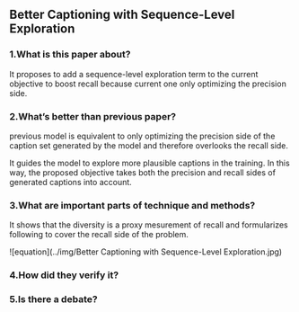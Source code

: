 ## Better Captioning with Sequence-Level Exploration

### 1.What is this paper about?

It proposes to add a sequence-level exploration term to the current objective to boost recall because current one only optimizing the precision side.


### 2.What’s better than previous paper?

previous model is equivalent to only optimizing the precision side of the caption set generated by the model and therefore overlooks the recall side.

It guides the model to explore more plausible captions in the training. In this way, the proposed objective takes both the precision and recall sides of generated captions into account. 

### 3.What are important parts of technique and methods?

It shows that the diversity is a proxy mesurement of recall and  formularizes following to cover
the recall side of the problem.

![equation](../img/Better Captioning with Sequence-Level Exploration.jpg) 


### 4.How did they verify it?

### 5.Is there a debate?
